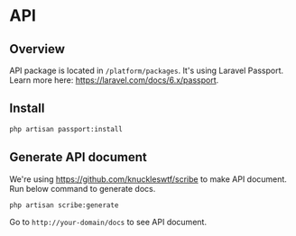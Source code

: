 # API

## Overview

API package is located in `/platform/packages`. It's using Laravel Passport. Learn more
here: https://laravel.com/docs/6.x/passport.

## Install

```bash
php artisan passport:install
```

## Generate API document

We're using https://github.com/knuckleswtf/scribe to make API document. Run below command to generate docs.

```bash
php artisan scribe:generate
```

Go to `http://your-domain/docs` to see API document.
